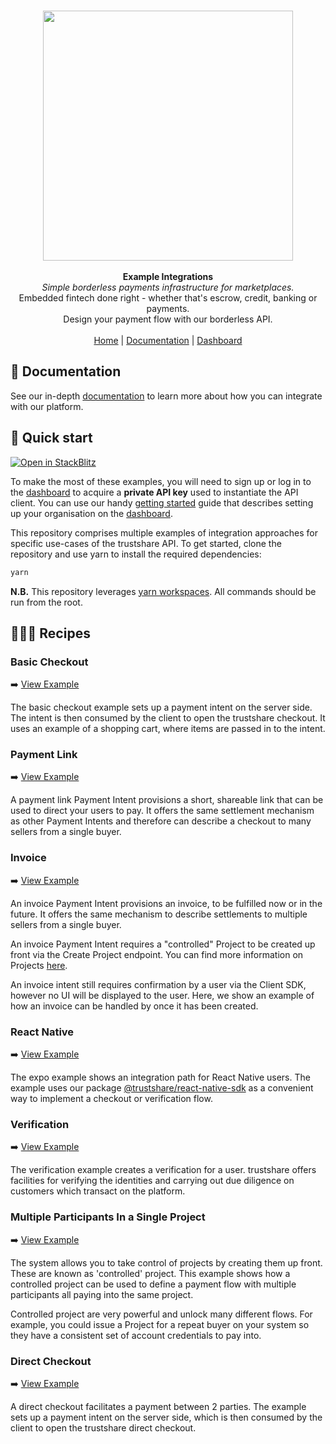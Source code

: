 <p align="center">
  <br/>
  <img width="400px" src="https://assets.staging.trustshare.io/trustshare-logo.png">
  <br/>
  <br/>
  <strong>Example Integrations</strong>
  <br/>
  <i>Simple borderless payments infrastructure for marketplaces.</i>
  <br/>
  Embedded fintech done right - whether that's escrow, credit, banking or payments.
  <br/>
  Design your payment flow with our borderless API.
  <br/>
  <br/>
  <span>
    <a href="https://trustshare.co" target="_blank">Home</a>
    <span> | </span>
    <a href="https://docs.trustshare.io" target="_blank">Documentation</a>
    <span> | </span>
    <a href="https://dashboard.trustshare.io" target="_blank">Dashboard</a>
  </span>
</p>

## 📖 Documentation

See our in-depth [documentation](https://docs.trustshare.io/guides/getting-started) to learn more about how you can integrate with our platform.

## 🚀 Quick start

[![Open in StackBlitz](https://developer.stackblitz.com/img/open_in_stackblitz.svg)](https://stackblitz.com/github/trustshare/examples?file=readme.md)

To make the most of these examples, you will need to sign up or log in to the [dashboard](https://dashboard.trustshare.io/) to acquire a **private API key** used to instantiate the API client. You can use our handy [getting started](https://docs.trustshare.io/guides/getting-started) guide that describes setting up your organisation on the [dashboard](https://dashboard.trustshare.io/).

This repository comprises multiple examples of integration approaches for specific use-cases of the trustshare API. To get started, clone the repository and use yarn to install the required dependencies:

```bash
yarn
```

**N.B.** This repository leverages [yarn workspaces](https://classic.yarnpkg.com/lang/en/docs/workspaces/). All commands should be run from the root.

## 👨🏽‍🍳 Recipes

### Basic Checkout

➡️ [View Example](/examples/basic-checkout)

The basic checkout example sets up a payment intent on the server side. The intent is then consumed by the client to open the trustshare checkout. It uses an example of a shopping cart, where items are passed in to the intent.

### Payment Link

➡️ [View Example](/examples/payment-link)

A payment link Payment Intent provisions a short, shareable link that can be used to direct your users to pay. It offers the same settlement mechanism as other Payment Intents and therefore can describe a checkout to many sellers from a single buyer.

### Invoice

➡️ [View Example](/examples/invoice)

An invoice Payment Intent provisions an invoice, to be fulfilled now or in the future. It offers the same mechanism to describe settlements to multiple sellers from a single buyer.

An invoice Payment Intent requires a "controlled" Project to be created up front via the Create Project endpoint. You can find more information on Projects [here](https://docs.trustshare.io/guides/projects).

An invoice intent still requires confirmation by a user via the Client SDK, however no UI will be displayed to the user. Here, we show an example of how an invoice can be handled by once it has been created.

### React Native

➡️ [View Example](/examples/expo)

The expo example shows an integration path for React Native users.
The example uses our package [@trustshare/react-native-sdk](https://www.npmjs.com/package/@trustshare/react-native-sdk) as a convenient way to implement a checkout or verification flow.

### Verification

➡️ [View Example](/examples/verification)

The verification example creates a verification for a user. trustshare offers facilities for verifying the identities and carrying out due diligence on customers which transact on the platform.

### Multiple Participants In a Single Project

➡️ [View Example](/examples/multiple-participants-single-project)

The system allows you to take control of projects by creating them up front. These are known as 'controlled' project. This example shows how a controlled project can be used to define a payment flow with multiple participants all paying into the same project.

Controlled project are very powerful and unlock many different flows. For example, you could issue a Project for a repeat buyer on your system so they have a consistent set of account credentials to pay into.

### Direct Checkout

➡️ [View Example](/examples/direct-checkout)

A direct checkout facilitates a payment between 2 parties. The example sets up a payment intent on the server side, which is then consumed by the client to open the trustshare direct checkout.
